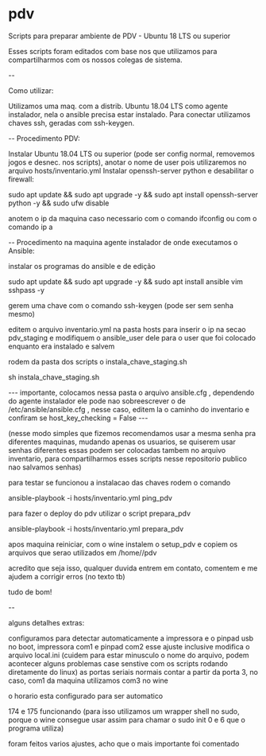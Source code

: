 # pdv
Scripts para preparar ambiente de PDV - Ubuntu 18 LTS ou superior

Esses scripts foram editados com base nos que utilizamos para compartilharmos com os nossos colegas de sistema.

--

Como utilizar:

Utilizamos uma maq. com a distrib. Ubuntu 18.04 LTS como agente instalador,
nela o ansible precisa estar instalado. Para conectar utilizamos chaves ssh, geradas com ssh-keygen.

-- Procedimento PDV:

Instalar Ubuntu 18.04 LTS ou superior (pode ser config normal, removemos jogos e desnec. nos scripts), anotar o nome de user pois utilizaremos no arquivo hosts/inventario.yml
Instalar openssh-server python e desabilitar o firewall:

sudo apt update && sudo apt upgrade -y && sudo apt install openssh-server python -y && sudo ufw disable

anotem o ip da maquina caso necessario com o comando ifconfig ou com o comando ip a

-- Procedimento na maquina agente instalador de onde executamos o Ansible:

instalar os programas do ansible e de edição

sudo apt update && sudo apt upgrade -y && sudo apt install ansible vim sshpass -y

gerem uma chave com o comando ssh-keygen (pode ser sem senha mesmo)

editem o arquivo inventario.yml na pasta hosts para inserir o ip na secao pdv_staging e modifiquem o ansible_user dele para o user que foi colocado enquanto era instalado e salvem

rodem da pasta dos scripts o instala_chave_staging.sh

sh instala_chave_staging.sh

--- importante, colocamos nessa pasta o arquivo ansible.cfg , dependendo do agente instalador ele pode nao sobreescrever o de /etc/ansible/ansible.cfg , nesse caso, editem la o caminho do inventario e confiram se host_key_checking = False ---

(nesse modo simples que fizemos recomendamos usar a mesma senha pra diferentes maquinas, mudando apenas os usuarios, se quiserem usar senhas diferentes essas podem ser colocadas tambem no arquivo inventario, para compartilharmos esses scripts nesse repositorio publico nao salvamos senhas)

para testar se funcionou a instalacao das chaves rodem o comando

ansible-playbook -i hosts/inventario.yml ping_pdv

para fazer o deploy do pdv utilizar o script prepara_pdv

ansible-playbook -i hosts/inventario.yml prepara_pdv

apos maquina reiniciar, com o wine instalem o setup_pdv e copiem os arquivos que serao utilizados em /home/<user>/pdv 

acredito que seja isso, qualquer duvida entrem em contato, comentem e me ajudem a corrigir erros (no texto tb)

tudo de bom!

--

alguns detalhes extras:

configuramos para detectar automaticamente a impressora e o pinpad usb no boot, impressora com1 e pinpad com2
esse ajuste inclusive modifica o arquivo local.ini (cuidem para estar minusculo o nome do arquivo, podem acontecer alguns problemas case senstive com os scripts rodando diretamente do linux)
as portas seriais normais contar a partir da porta 3, no caso, com1 da maquina utilizamos com3 no wine

o horario esta configurado para ser automatico

174 e 175 funcionando (para isso utilizamos um wrapper shell no sudo, porque o wine consegue usar assim para chamar o sudo init 0 e 6 que o programa utiliza)

foram feitos varios ajustes, acho que o mais importante foi comentado
